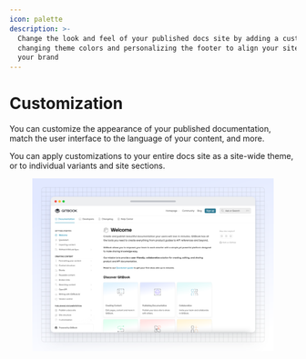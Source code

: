 ```yaml
---
icon: palette
description: >-
  Change the look and feel of your published docs site by adding a custom logo,
  changing theme colors and personalizing the footer to align your site with
  your brand
---
```


# Customization

You can customize the appearance of your published documentation, match the user interface to the language of your content, and more.

You can apply customizations to your entire docs site as a site-wide theme, or to individual variants and site sections.

<figure><img src="../../.gitbook/assets/publishing-documentation-customization.svg" alt=""><figcaption></figcaption></figure>
